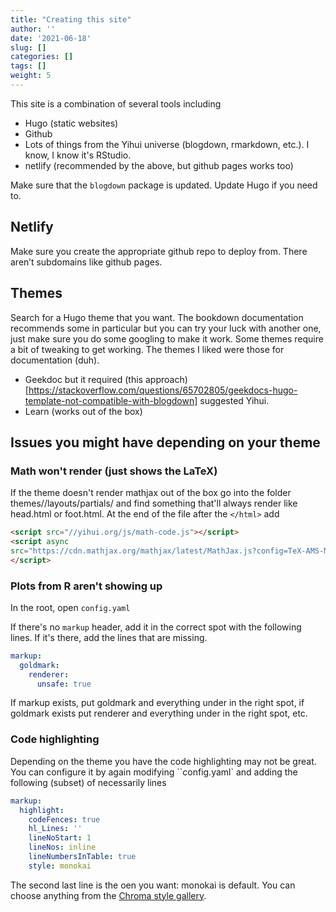 ```yaml
---
title: "Creating this site"
author: ''
date: '2021-06-18'
slug: []
categories: []
tags: []
weight: 5
---
```

This site is a combination of several tools including
  - Hugo (static websites)
  - Github
  - Lots of things from the Yihui universe (blogdown, rmarkdown, etc.). I know, I know it's RStudio. 
  - netlify (recommended by the above, but github pages works too)

Make sure that the `blogdown` package is updated. Update Hugo if you need to.
## Netlify

Make sure you create the appropriate github repo to deploy from. There aren’t subdomains like github pages.




## Themes
Search for a Hugo theme that you want. The bookdown documentation recommends some in particular but you can try your luck with another one, just make sure you do some googling to make it work. Some themes require a bit of tweaking to get working. The themes I liked were those for documentation (duh).

- Geekdoc but it required (this approach)[https://stackoverflow.com/questions/65702805/geekdocs-hugo-template-not-compatible-with-blogdown] suggested Yihui.
- Learn (works out of the box)

## Issues you might have depending on your theme

### Math won't render (just shows the LaTeX)


If the theme doesn't render mathjax out of the box go into the folder themes/<themename>/layouts/partials/ and find something that'll always render like head.html or foot.html. At the end of the file after the `</html>` add

```HTML
<script src="//yihui.org/js/math-code.js"></script>
<script async
src="https://cdn.mathjax.org/mathjax/latest/MathJax.js?config=TeX-AMS-MML_HTMLorMML">
</script>
```



### Plots from R aren't showing up

In the root, open `config.yaml`

If there's no `markup` header, add it in the correct spot with the following lines. If it's there, add the lines that are missing. 

```YAML
markup:
  goldmark: 
    renderer:
      unsafe: true
```
If markup exists, put goldmark and everything under in the right spot, if goldmark exists put renderer and everything under in the right spot, etc.

### Code highlighting
Depending on the theme you have the code highlighting may not be great. You can configure it by again modifying ``config.yaml` and adding the following (subset) of necessarily lines

```YAML
markup:
  highlight:
    codeFences: true
    hl_Lines: ''
    lineNoStart: 1
    lineNos: inline
    lineNumbersInTable: true
    style: monokai
```

The second last line is the oen you want: monokai is default. You can choose anything from the [Chroma style gallery](https://xyproto.github.io/splash/docs/all.html).
